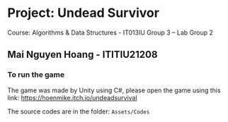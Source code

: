# Project: Undead Survivor

Course: Algorithms & Data Structures - IT013IU Group 3 – Lab Group 2

## Mai Nguyen Hoang - ITITIU21208

### To run the game

The game was made by Unity using C#, please open the game using this link: <https://hoenmike.itch.io/undeadsurvival>

The source codes are in the folder: `Assets/Codes`
